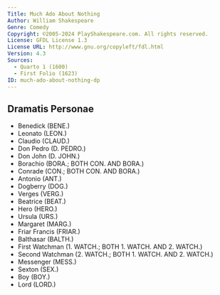 ```yaml
---
Title: Much Ado About Nothing
Author: William Shakespeare
Genre: Comedy
Copyright: ©2005-2024 PlayShakespeare.com. All rights reserved.
License: GFDL License 1.3
License URL: http://www.gnu.org/copyleft/fdl.html
Version: 4.3
Sources:
  - Quarto 1 (1600)
  - First Folio (1623)
ID: much-ado-about-nothing-dp
---
```


## Dramatis Personae


- Benedick (BENE.)
- Leonato (LEON.)
- Claudio (CLAUD.)
- Don Pedro (D. PEDRO.)
- Don John (D. JOHN.)
- Borachio (BORA.; BOTH CON. AND BORA.)
- Conrade (CON.; BOTH CON. AND BORA.)
- Antonio (ANT.)
- Dogberry (DOG.)
- Verges (VERG.)
- Beatrice (BEAT.)
- Hero (HERO.)
- Ursula (URS.)
- Margaret (MARG.)
- Friar Francis (FRIAR.)
- Balthasar (BALTH.)
- First Watchman (1. WATCH.; BOTH 1. WATCH. AND 2. WATCH.)
- Second Watchman (2. WATCH.; BOTH 1. WATCH. AND 2. WATCH.)
- Messenger (MESS.)
- Sexton (SEX.)
- Boy (BOY.)
- Lord (LORD.)
